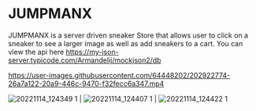 # JUMPMANX
JUMPMANX is a server driven sneaker Store that allows user to click on a sneaker to see a larger image as well as add sneakers to a cart. You can view
the api here https://my-json-server.typicode.com/Armandelij/mockjson2/db


https://user-images.githubusercontent.com/64448202/202922774-26a7a122-20a9-446c-9470-f32fecc6a347.mp4

![20221114_124349 1](https://user-images.githubusercontent.com/64448202/202928531-50c6c376-3a3a-430b-aa18-9f36e28d5437.png) | ![20221114_124407 1](https://user-images.githubusercontent.com/64448202/202928545-dce24fab-cc92-484f-8586-6340777474da.png) | ![20221114_124422 1](https://user-images.githubusercontent.com/64448202/202928599-ccddf35c-d879-44be-864b-c7fe40afda6e.png)


